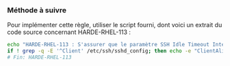 
### Méthode à suivre

Pour implémenter cette règle, utiliser le script fourni, dont voici un extrait du code source concernant HARDE-RHEL-113 :

``` {.bash .numberLines}
echo "HARDE-RHEL-113 : S'assurer que le paramètre SSH Idle Timeout Interval est configuré"
if ! grep -q -E '^Client' /etc/ssh/sshd_config; then echo -e "ClientAliveInterval 300\nClientAliveCountMax 0" >>/etc/ssh/sshd_config; fi
# Fin: HARDE-RHEL-113
```


